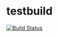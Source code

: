 # testbuild

[![Build Status](https://dev.azure.com/mousejiggler/OpenWrt/_apis/build/status/OpenWRT?branchName=master)](https://dev.azure.com/mousejiggler/OpenWRT/_build/latest?definitionId=6&branchName=master)
